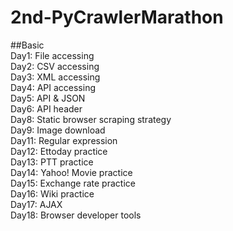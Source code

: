 # 2nd-PyCrawlerMarathon  
##Basic  
Day1: File accessing    
Day2: CSV accessing  
Day3: XML accessing  
Day4: API accessing  
Day5: API & JSON  
Day6: API header  
Day8: Static browser scraping strategy  
Day9: Image download  
Day11: Regular expression  
Day12: Ettoday practice  
Day13: PTT practice  
Day14: Yahoo! Movie practice  
Day15: Exchange rate practice  
Day16: Wiki practice  
Day17: AJAX  
Day18: Browser developer tools  
